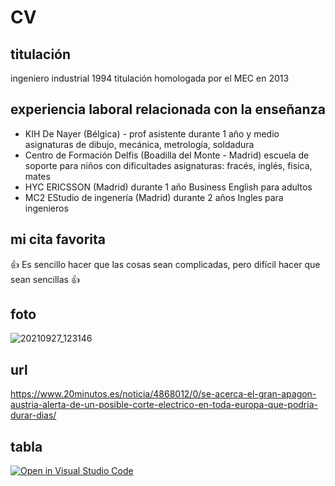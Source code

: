 # CV #
## titulación ##
ingeniero industrial 1994
titulación homologada por el MEC en 2013

## experiencia laboral relacionada con la enseñanza ##
* KIH De Nayer (Bélgica) - prof asistente durante 1 año y medio
     asignaturas de dibujo, mecánica, metrología, soldadura 
* Centro de Formación Delfis (Boadilla del Monte - Madrid) 
     escuela de soporte para niños con dificultades
     asignaturas: fracés, inglés, fisica, mates
* HYC ERICSSON (Madrid) durante 1 año
     Business English para adultos
* MC2 EStudio de ingenería (Madrid) durante 2 años
     Ingles para ingenieros

## mi cita favorita ##
:+1: Es sencillo hacer que las cosas sean complicadas, pero difícil hacer que sean sencillas :+1:

## foto ##
![20210927_123146](https://user-images.githubusercontent.com/93216005/139281331-adf223eb-e249-4df5-83c8-43c6c5135f08.jpg)

## url ##
https://www.20minutos.es/noticia/4868012/0/se-acerca-el-gran-apagon-austria-alerta-de-un-posible-corte-electrico-en-toda-europa-que-podria-durar-dias/

## tabla ##


[![Open in Visual Studio Code](https://classroom.github.com/assets/open-in-vscode-f059dc9a6f8d3a56e377f745f24479a46679e63a5d9fe6f495e02850cd0d8118.svg)](https://classroom.github.com/online_ide?assignment_repo_id=6129495&assignment_repo_type=AssignmentRepo)
